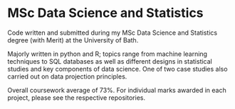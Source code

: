 # MSc Data Science and Statistics 

Code written and submitted during my MSc Data Science and Statistics degree (with Merit) at the University of Bath.

Majorly written in python and R; topics range from machine learning techniques to SQL databases as well as different designs in statistical studies and key components of data science. One of two case studies also carried out on data projection principles.

Overall coursework average of 73%.
For individual marks awarded in each project, please see the respective repositories.
